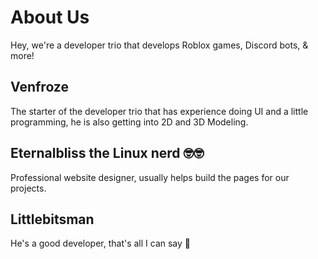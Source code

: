# About Us
Hey, we're a developer trio that develops Roblox games, Discord bots, & more!

## Venfroze
The starter of the developer trio that has experience doing UI and a little programming, he is also getting into 2D and 3D Modeling.

## Eternalbliss the Linux nerd 🤓🤓
Professional website designer, usually helps build the pages for our projects.

## Littlebitsman
He's a good developer, that's all I can say 🤷
